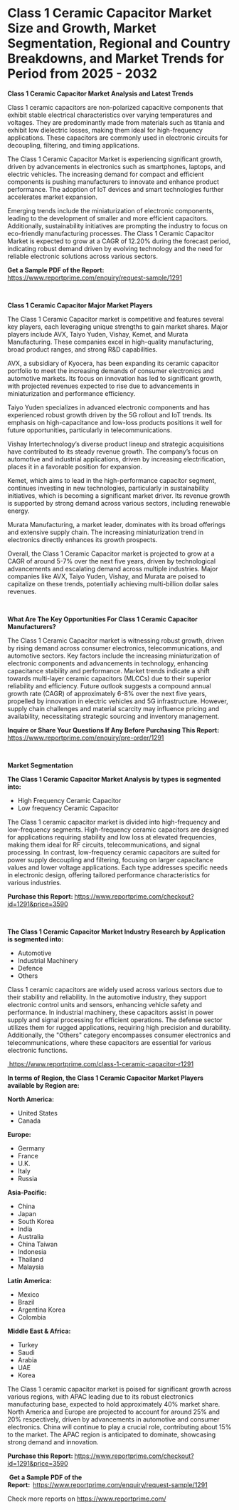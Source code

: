<p><h1>Class 1 Ceramic Capacitor Market Size and Growth, Market Segmentation, Regional and Country Breakdowns, and Market Trends for Period from 2025 -  2032</h1></p><p><strong>Class 1 Ceramic Capacitor Market Analysis and Latest Trends</strong></p>
<p><p>Class 1 ceramic capacitors are non-polarized capacitive components that exhibit stable electrical characteristics over varying temperatures and voltages. They are predominantly made from materials such as titania and exhibit low dielectric losses, making them ideal for high-frequency applications. These capacitors are commonly used in electronic circuits for decoupling, filtering, and timing applications.</p><p>The Class 1 Ceramic Capacitor Market is experiencing significant growth, driven by advancements in electronics such as smartphones, laptops, and electric vehicles. The increasing demand for compact and efficient components is pushing manufacturers to innovate and enhance product performance. The adoption of IoT devices and smart technologies further accelerates market expansion.</p><p>Emerging trends include the miniaturization of electronic components, leading to the development of smaller and more efficient capacitors. Additionally, sustainability initiatives are prompting the industry to focus on eco-friendly manufacturing processes. The Class 1 Ceramic Capacitor Market is expected to grow at a CAGR of 12.20% during the forecast period, indicating robust demand driven by evolving technology and the need for reliable electronic solutions across various sectors.</p></p>
<p><strong>Get a Sample PDF of the Report:&nbsp;</strong> <a href="https://www.reportprime.com/enquiry/request-sample/1291?utm_campaign=2957&utm_medium=2&utm_source=Github&utm_content=ia&utm_term=18032025&utm_id=class-1-ceramic-capacitor">https://www.reportprime.com/enquiry/request-sample/1291</a></p>
<p>&nbsp;</p>
<p><strong>Class 1 Ceramic Capacitor Major Market Players</strong></p>
<p><p>The Class 1 Ceramic Capacitor market is competitive and features several key players, each leveraging unique strengths to gain market shares. Major players include AVX, Taiyo Yuden, Vishay, Kemet, and Murata Manufacturing. These companies excel in high-quality manufacturing, broad product ranges, and strong R&D capabilities.</p><p>AVX, a subsidiary of Kyocera, has been expanding its ceramic capacitor portfolio to meet the increasing demands of consumer electronics and automotive markets. Its focus on innovation has led to significant growth, with projected revenues expected to rise due to advancements in miniaturization and performance efficiency.</p><p>Taiyo Yuden specializes in advanced electronic components and has experienced robust growth driven by the 5G rollout and IoT trends. Its emphasis on high-capacitance and low-loss products positions it well for future opportunities, particularly in telecommunications.</p><p>Vishay Intertechnology’s diverse product lineup and strategic acquisitions have contributed to its steady revenue growth. The company’s focus on automotive and industrial applications, driven by increasing electrification, places it in a favorable position for expansion.</p><p>Kemet, which aims to lead in the high-performance capacitor segment, continues investing in new technologies, particularly in sustainability initiatives, which is becoming a significant market driver. Its revenue growth is supported by strong demand across various sectors, including renewable energy.</p><p>Murata Manufacturing, a market leader, dominates with its broad offerings and extensive supply chain. The increasing miniaturization trend in electronics directly enhances its growth prospects.</p><p>Overall, the Class 1 Ceramic Capacitor market is projected to grow at a CAGR of around 5-7% over the next five years, driven by technological advancements and escalating demand across multiple industries. Major companies like AVX, Taiyo Yuden, Vishay, and Murata are poised to capitalize on these trends, potentially achieving multi-billion dollar sales revenues.</p></p>
<p>&nbsp;</p>
<p><strong>What Are The Key Opportunities For Class 1 Ceramic Capacitor Manufacturers?</strong></p>
<p><p>The Class 1 Ceramic Capacitor market is witnessing robust growth, driven by rising demand across consumer electronics, telecommunications, and automotive sectors. Key factors include the increasing miniaturization of electronic components and advancements in technology, enhancing capacitance stability and performance. Market trends indicate a shift towards multi-layer ceramic capacitors (MLCCs) due to their superior reliability and efficiency. Future outlook suggests a compound annual growth rate (CAGR) of approximately 6-8% over the next five years, propelled by innovation in electric vehicles and 5G infrastructure. However, supply chain challenges and material scarcity may influence pricing and availability, necessitating strategic sourcing and inventory management.</p></p>
<p><strong>Inquire or Share Your Questions If Any Before Purchasing This Report:</strong> <a href="https://www.reportprime.com/enquiry/pre-order/1291?utm_campaign=2957&utm_medium=2&utm_source=Github&utm_content=ia&utm_term=18032025&utm_id=class-1-ceramic-capacitor">https://www.reportprime.com/enquiry/pre-order/1291</a></p>
<p>&nbsp;</p>
<p><strong>Market Segmentation</strong></p>
<p><strong>The Class 1 Ceramic Capacitor Market Analysis by types is segmented into:</strong></p>
<p><ul><li>High Frequency Ceramic Capacitor</li><li>Low frequency Ceramic Capacitor</li></ul></p>
<p><p>The Class 1 ceramic capacitor market is divided into high-frequency and low-frequency segments. High-frequency ceramic capacitors are designed for applications requiring stability and low loss at elevated frequencies, making them ideal for RF circuits, telecommunications, and signal processing. In contrast, low-frequency ceramic capacitors are suited for power supply decoupling and filtering, focusing on larger capacitance values and lower voltage applications. Each type addresses specific needs in electronic design, offering tailored performance characteristics for various industries.</p></p>
<p><strong>Purchase this Report:&nbsp;</strong><a href="https://www.reportprime.com/checkout?id=1291&price=3590&utm_campaign=2957&utm_medium=2&utm_source=Github&utm_content=ia&utm_term=18032025&utm_id=class-1-ceramic-capacitor">https://www.reportprime.com/checkout?id=1291&price=3590</a></p>
<p>&nbsp;</p>
<p><strong>The Class 1 Ceramic Capacitor Market Industry Research by Application is segmented into:</strong></p>
<p><ul><li>Automotive</li><li>Industrial Machinery</li><li>Defence</li><li>Others</li></ul></p>
<p><p>Class 1 ceramic capacitors are widely used across various sectors due to their stability and reliability. In the automotive industry, they support electronic control units and sensors, enhancing vehicle safety and performance. In industrial machinery, these capacitors assist in power supply and signal processing for efficient operations. The defense sector utilizes them for rugged applications, requiring high precision and durability. Additionally, the "Others" category encompasses consumer electronics and telecommunications, where these capacitors are essential for various electronic functions.</p></p>
<p><a href="https://www.reportprime.com/class-1-ceramic-capacitor-r1291?utm_campaign=2957&utm_medium=2&utm_source=Github&utm_content=ia&utm_term=18032025&utm_id=class-1-ceramic-capacitor">&nbsp;https://www.reportprime.com/class-1-ceramic-capacitor-r1291</a></p>
<p><strong>In terms of Region, the Class 1 Ceramic Capacitor Market Players available by Region are:</strong></p>
<p>
    <p> <strong> North America: </strong>
        <ul>
            <li>United States</li>
            <li>Canada</li>
        </ul>
        </p> 
    <p> <strong> Europe: </strong>
        <ul>
            <li>Germany</li>
            <li>France</li>
            <li>U.K.</li>
            <li>Italy</li>
            <li>Russia</li>
        </ul>
        </p> 
    <p> <strong> Asia-Pacific: </strong>
        <ul>
            <li>China</li>
            <li>Japan</li>
            <li>South Korea</li>
            <li>India</li>
            <li>Australia</li>
            <li>China Taiwan</li>
            <li>Indonesia</li>
            <li>Thailand</li>
            <li>Malaysia</li>
        </ul>
        </p> 
    <p> <strong> Latin America: </strong>
        <ul>
            <li>Mexico</li>
            <li>Brazil</li>
            <li>Argentina Korea</li>
            <li>Colombia</li>
        </ul>
        </p> 
    <p> <strong> Middle East & Africa: </strong>
        <ul>
            <li>Turkey</li>
            <li>Saudi</li>
            <li>Arabia</li>
            <li>UAE</li>
            <li>Korea</li>
        </ul>
    </p>
    </p>
<p><p>The Class 1 ceramic capacitor market is poised for significant growth across various regions, with APAC leading due to its robust electronics manufacturing base, expected to hold approximately 40% market share. North America and Europe are projected to account for around 25% and 20% respectively, driven by advancements in automotive and consumer electronics. China will continue to play a crucial role, contributing about 15% to the market. The APAC region is anticipated to dominate, showcasing strong demand and innovation.</p></p>
<p><strong>Purchase this Report: </strong><a href="https://www.reportprime.com/checkout?id=1291&price=3590&utm_campaign=2957&utm_medium=2&utm_source=Github&utm_content=ia&utm_term=18032025&utm_id=class-1-ceramic-capacitor">https://www.reportprime.com/checkout?id=1291&price=3590</a></p>
<p>&nbsp;<strong>Get a Sample PDF of the Report:&nbsp;&nbsp;</strong><a href="https://www.reportprime.com/enquiry/request-sample/1291?utm_campaign=2957&utm_medium=2&utm_source=Github&utm_content=ia&utm_term=18032025&utm_id=class-1-ceramic-capacitor">https://www.reportprime.com/enquiry/request-sample/1291</a></p>
<p><strong></strong></p>
<p>Check more reports on <a href="https://www.reportprime.com/?utm_campaign=2957&utm_medium=2&utm_source=Github&utm_content=ia&utm_term=18032025&utm_id=class-1-ceramic-capacitor">https://www.reportprime.com/</a></p>